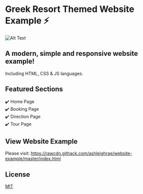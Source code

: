 # Greek Resort Themed Website Example ⚡️

![Alt Text](https://github.com/ashleighrae/website-example/blob/master/website.gif)

## A modern, simple and responsive website example!
Including HTML, CSS & JS languages.

## Featured Sections 
✔️ Home Page\
✔️ Booking Page\
✔️ Direction Page\
✔️ Tour Page

## View Website Example 
Please visit: https://rawcdn.githack.com/ashleighrae/website-example/master/index.html

## License
[MIT](https://choosealicense.com/licenses/mit/)
